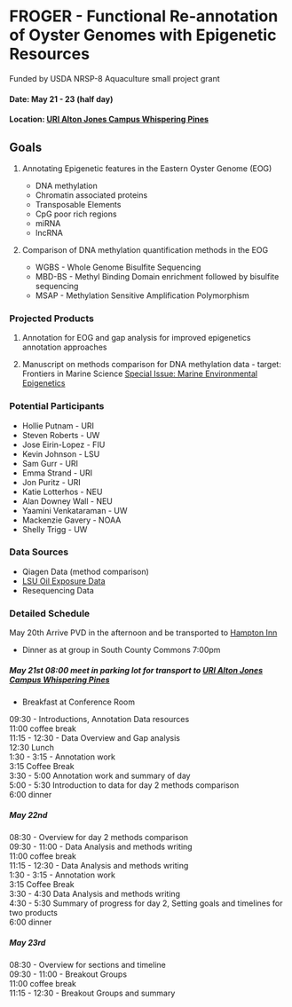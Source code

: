 # FROGER - Functional Re-annotation of Oyster Genomes with Epigenetic Resources
Funded by USDA NRSP-8 Aquaculture small project grant 

#### Date: May 21 - 23 (half day)
#### Location: [URI Alton Jones Campus Whispering Pines](https://web.uri.edu/wpinescc/)

## Goals

1. Annotating Epigenetic features in the Eastern Oyster Genome (EOG)

	* DNA methylation
	* Chromatin associated proteins
	* Transposable Elements
	* CpG poor rich regions
	* miRNA
	* lncRNA
	
2. Comparison of DNA methylation quantification methods in the EOG
	* WGBS - Whole Genome Bisulfite Sequencing
	* MBD-BS - Methyl Binding Domain enrichment followed by bisulfite sequencing
	* MSAP - Methylation Sensitive Amplification Polymorphism 

### Projected Products 

1. Annotation for EOG and gap analysis for improved epigenetics annotation approaches

2. Manuscript on methods comparison for DNA methylation data - target: Frontiers in Marine Science [Special Issue: Marine Environmental Epigenetics](https://www.frontiersin.org/research-topics/9475/marine-environmental-epigenetics#overview)	
	
### Potential Participants

* Hollie Putnam - URI
* Steven Roberts - UW
* Jose Eirin-Lopez - FIU
* Kevin Johnson - LSU
* Sam Gurr - URI
* Emma Strand - URI
* Jon Puritz - URI
* Katie Lotterhos - NEU
* Alan Downey Wall - NEU
* Yaamini Venkataraman - UW
* Mackenzie Gavery - NOAA
* Shelly Trigg - UW

### Data Sources

* Qiagen Data (method comparison)
* [LSU Oil Exposure Data](https://github.com/hputnam/FROGER/wiki/Oil-Exposure-Data)
* Resequencing Data


### Detailed Schedule

May 20th Arrive PVD in the afternoon and be transported to [Hampton Inn](https://hamptoninn3.hilton.com/en/hotels/rhode-island/hampton-inn-south-kingstown-newport-area-NPTSKHX/index.html)

* Dinner as at group in South County Commons 7:00pm

##### May 21st 08:00 meet in parking lot for transport to [URI Alton Jones Campus Whispering Pines](https://web.uri.edu/wpinescc/)

* Breakfast at Conference Room

09:30 - Introductions, Annotation Data resources  
11:00 coffee break  
11:15 - 12:30 - Data Overview and Gap analysis  
12:30 Lunch  
1:30 - 3:15 - Annotation work  
3:15 Coffee Break  
3:30 - 5:00 Annotation work and summary of day  
5:00 - 5:30 Introduction to data for day 2 methods comparison  
6:00 dinner  

##### May 22nd 

08:30 - Overview for day 2 methods comparison  
09:30 - 11:00 - Data Analysis and methods writing  
11:00 coffee break  
11:15 - 12:30 - Data Analysis and methods writing  
1:30 - 3:15 - Annotation work  
3:15 Coffee Break  
3:30 - 4:30 Data Analysis and methods writing  
4:30 - 5:30 Summary of progress for day 2, Setting goals and timelines for two products  
6:00 dinner  

##### May 23rd 

08:30 - Overview for sections and timeline   
09:30 - 11:00 - Breakout Groups  
11:00 coffee break  
11:15 - 12:30 - Breakout Groups and summary  
 
